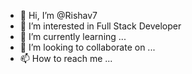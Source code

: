 - 👋 Hi, I’m @Rishav7
- 👀 I’m interested in Full Stack Developer
- 🌱 I’m currently learning ...
- 💞️ I’m looking to collaborate on ...
- 📫 How to reach me ...

<!---
Rishav7/Rishav7 is a ✨ special ✨ repository because its `README.md` (this file) appears on your GitHub profile.
You can click the Preview link to take a look at your changes.
--->

